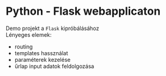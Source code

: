 # Python - Flask webapplicaton
Demo projekt a `Flask` kipróbálásához  
Lényeges elemek:
- routing
- templates hassználat
- paraméterek kezelése
- űrlap input adatok feldolgozása
